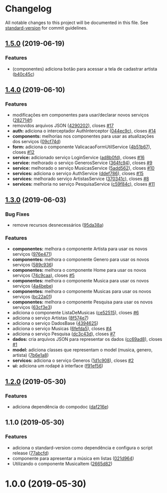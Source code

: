 # Changelog

All notable changes to this project will be documented in this file. See [standard-version](https://github.com/conventional-changelog/standard-version) for commit guidelines.

## [1.5.0](https://github.com/jacksongomesbr/webdevbook-musicmatch/compare/v1.4.0...v1.5.0) (2019-06-19)


### Features

* (componentes) adiciona botão para acessar a tela de cadastrar artista ([b40c45c](https://github.com/jacksongomesbr/webdevbook-musicmatch/commit/b40c45c))



## [1.4.0](https://github.com/jacksongomesbr/webdevbook-musicmatch/compare/v1.3.0...v1.4.0) (2019-06-10)


### Features

* modificações em componentes para usar/declarar novos serviços ([282714f](https://github.com/jacksongomesbr/webdevbook-musicmatch/commit/282714f))
* removidos arquivos JSON ([4290202](https://github.com/jacksongomesbr/webdevbook-musicmatch/commit/4290202)), closes [#17](https://github.com/jacksongomesbr/webdevbook-musicmatch/issues/17)
* **auth:** adiciona o interceptador AuthInterceptor ([044ec9c](https://github.com/jacksongomesbr/webdevbook-musicmatch/commit/044ec9c)), closes [#14](https://github.com/jacksongomesbr/webdevbook-musicmatch/issues/14)
* **components:** melhorias nos componentes para usar as atualizações dos serviços ([09cf74d](https://github.com/jacksongomesbr/webdevbook-musicmatch/commit/09cf74d))
* **form:** adiciona o componente ValicacaoFormUtilService ([4b51b67](https://github.com/jacksongomesbr/webdevbook-musicmatch/commit/4b51b67)), closes [#12](https://github.com/jacksongomesbr/webdevbook-musicmatch/issues/12)
* **service:** adicionado serviço LoginService ([ad8b0fd](https://github.com/jacksongomesbr/webdevbook-musicmatch/commit/ad8b0fd)), closes [#16](https://github.com/jacksongomesbr/webdevbook-musicmatch/issues/16)
* **service:** melhorado o serviço GenerosService ([364fc94](https://github.com/jacksongomesbr/webdevbook-musicmatch/commit/364fc94)), closes [#9](https://github.com/jacksongomesbr/webdevbook-musicmatch/issues/9)
* **service:** melhorado o serviço MusicasService ([5add562](https://github.com/jacksongomesbr/webdevbook-musicmatch/commit/5add562)), closes [#10](https://github.com/jacksongomesbr/webdevbook-musicmatch/issues/10)
* **services:** adiciona o serviço AuthService ([ddef786](https://github.com/jacksongomesbr/webdevbook-musicmatch/commit/ddef786)), closes [#15](https://github.com/jacksongomesbr/webdevbook-musicmatch/issues/15)
* **services:** melhorado serviço ArtistasService ([370341c](https://github.com/jacksongomesbr/webdevbook-musicmatch/commit/370341c)), closes [#8](https://github.com/jacksongomesbr/webdevbook-musicmatch/issues/8)
* **services:** melhoria no serviço PesquisaService ([c59f84c](https://github.com/jacksongomesbr/webdevbook-musicmatch/commit/c59f84c)), closes [#11](https://github.com/jacksongomesbr/webdevbook-musicmatch/issues/11)



## [1.3.0](https://github.com/jacksongomesbr/webdevbook-musicmatch/compare/v1.2.0...v1.3.0) (2019-06-03)


### Bug Fixes

* remove recursos desnecessários ([95da38a](https://github.com/jacksongomesbr/webdevbook-musicmatch/commit/95da38a))


### Features

* **componentes:** melhora o componente Artista para usar os novos serviços ([976e471](https://github.com/jacksongomesbr/webdevbook-musicmatch/commit/976e471))
* **componentes:** melhora o componente Genero para usar os novos serviços ([589c936](https://github.com/jacksongomesbr/webdevbook-musicmatch/commit/589c936))
* **componentes:** melhora o componente Home para usar os novos serviços ([74c9caa](https://github.com/jacksongomesbr/webdevbook-musicmatch/commit/74c9caa)), closes [#5](https://github.com/jacksongomesbr/webdevbook-musicmatch/issues/5)
* **componentes:** melhora o componente Musica para usar os novos serviços ([4a4bebe](https://github.com/jacksongomesbr/webdevbook-musicmatch/commit/4a4bebe))
* **componentes:** melhora o componente Musicas para usar os novos serviços ([bc22a01](https://github.com/jacksongomesbr/webdevbook-musicmatch/commit/bc22a01))
* **componentes:** melhora o componente Pesquisa para usar os novos serviços ([63cf3e3](https://github.com/jacksongomesbr/webdevbook-musicmatch/commit/63cf3e3))
* adiciona o componente ListaDeMusicas ([ce52515](https://github.com/jacksongomesbr/webdevbook-musicmatch/commit/ce52515)), closes [#6](https://github.com/jacksongomesbr/webdevbook-musicmatch/issues/6)
* adiciona o serviço Artistas ([8f574e7](https://github.com/jacksongomesbr/webdevbook-musicmatch/commit/8f574e7))
* adiciona o serviço DadosBase ([4394625](https://github.com/jacksongomesbr/webdevbook-musicmatch/commit/4394625))
* adiciona o serviço Musicas ([6fefda5](https://github.com/jacksongomesbr/webdevbook-musicmatch/commit/6fefda5)), closes [#4](https://github.com/jacksongomesbr/webdevbook-musicmatch/issues/4)
* adiciona o serviço Pesquisa ([dc3c43d](https://github.com/jacksongomesbr/webdevbook-musicmatch/commit/dc3c43d)), closes [#7](https://github.com/jacksongomesbr/webdevbook-musicmatch/issues/7)
* **dados:** cria arquivos JSON para representar os dados ([cc69ad8](https://github.com/jacksongomesbr/webdevbook-musicmatch/commit/cc69ad8)), closes [#1](https://github.com/jacksongomesbr/webdevbook-musicmatch/issues/1)
* **model:** adiciona classes que representam o model (musica, genero, artista) ([7b6e1a8](https://github.com/jacksongomesbr/webdevbook-musicmatch/commit/7b6e1a8))
* **servicos:** adiciona o serviço Generos ([1d1c908](https://github.com/jacksongomesbr/webdevbook-musicmatch/commit/1d1c908)), closes [#2](https://github.com/jacksongomesbr/webdevbook-musicmatch/issues/2)
* **ui:** adiciona um rodapé à interface ([f91ef56](https://github.com/jacksongomesbr/webdevbook-musicmatch/commit/f91ef56))



## [1.2.0](https://github.com/jacksongomesbr/webdevbook-musicmatch/compare/v1.1.0...v1.2.0) (2019-05-30)


### Features

* adiciona dependência do compodoc ([daf216e](https://github.com/jacksongomesbr/webdevbook-musicmatch/commit/daf216e))



## 1.1.0 (2019-05-30)


### Features

* adiciona o standard-version como dependência e configura o script release ([77abcfd](https://github.com/jacksongomesbr/webdevbook-musicmatch/commit/77abcfd))
* componente para apresentar a música em listas ([021d964](https://github.com/jacksongomesbr/webdevbook-musicmatch/commit/021d964))
* Utilizando o componente MusicaItem ([2665d82](https://github.com/jacksongomesbr/webdevbook-musicmatch/commit/2665d82))



# 1.0.0 (2019-05-30)
